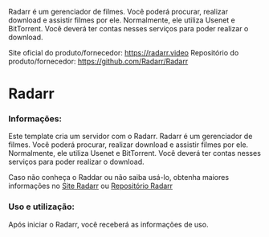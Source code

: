 

Radarr é um gerenciador de filmes. Você poderá procurar, realizar download e assistir filmes por ele. Normalmente, ele utiliza Usenet e BitTorrent. Você deverá ter contas nesses serviços para poder realizar o download.

Site oficial do produto/fornecedor:
https://radarr.video
Repositório do produto/fornecedor:
https://github.com/Radarr/Radarr


# Radarr

### Informações:

Este template cria um servidor com o Radarr.
Radarr é um gerenciador de filmes. Você poderá procurar, realizar download e assistir filmes por ele. Normalmente, ele utiliza Usenet e BitTorrent. Você deverá ter contas nesses serviços para poder realizar o download.

Caso não conheça o Raddar ou não saiba usá-lo, obtenha maiores informações no [Site Radarr](https://radarr.video) ou  [Repositório Radarr](https://github.com/Radarr/Radarr)

### Uso e utilização:

Após iniciar o Radarr, você receberá as informações de uso.
